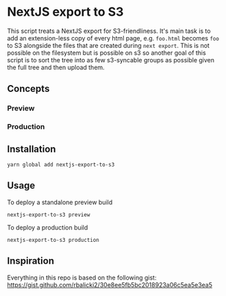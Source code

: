 # NextJS export to S3

This script treats a NextJS export for S3-friendliness. It's main task is to add an extension-less copy of every html page, e.g. `foo.html` becomes `foo` to S3 alongside the files that are created during `next export`. This is not possible on the filesystem but is possible on s3 so another goal of this script is to sort the tree into as few s3-syncable groups as possible given the full tree and then upload them.

## Concepts

### Preview

### Production

## Installation

```
yarn global add nextjs-export-to-s3
```

## Usage

To deploy a standalone preview build

```
nextjs-export-to-s3 preview
```

To deploy a production build

```
nextjs-export-to-s3 production
```

## Inspiration

Everything in this repo is based on the following gist: https://gist.github.com/rbalicki2/30e8ee5fb5bc2018923a06c5ea5e3ea5

